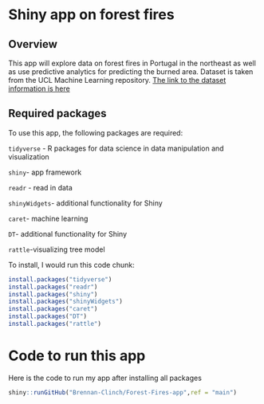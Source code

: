 # Shiny app on forest fires

## Overview

This app will explore data on forest fires in Portugal in the northeast as well as use predictive analytics for predicting the burned area. Dataset is taken from the UCL Machine 
Learning repository. [The link to the dataset information is here](https://archive.ics.uci.edu/ml/datasets/Forest+Fires)

## Required packages

To use this app, the following packages are required:

`tidyverse` - R packages for data science in data manipulation and visualization

`shiny`- app framework

`readr` - read in data

`shinyWidgets`- additional functionality for Shiny

`caret`- machine learning

`DT`- additional functionality for Shiny

`rattle`-visualizing tree model

To install, I would run this code chunk:

```r
install.packages("tidyverse")
install.packages("readr")
install.packages("shiny")
install.packages("shinyWidgets")
install.packages("caret")
install.packages("DT")
install.packages("rattle")
```

# Code to run this app

Here is the code to run my app after installing all packages

```r
shiny::runGitHub("Brennan-Clinch/Forest-Fires-app",ref = "main")
```
